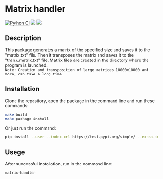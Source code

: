 # Matrix handler
[![Python CI](https://github.com/Evglit/matrix_handler/actions/workflows/pyci.yml/badge.svg)](https://github.com/Evglit/matrix_handler/actions/workflows/pyci.yml)
<a href="https://codeclimate.com/github/Evglit/matrix_handler/maintainability"><img src="https://api.codeclimate.com/v1/badges/3d287c36a89eaa0415b6/maintainability" /></a>
<a href="https://codeclimate.com/github/Evglit/matrix_handler/test_coverage"><img src="https://api.codeclimate.com/v1/badges/3d287c36a89eaa0415b6/test_coverage" /></a><br>

## Description
This package generates a matrix of the specified size and saves it to the "matrix.txt" file. Then it transposes the matrix and saves it to the "trans_matrix.txt" file. Matrix files are created in the directory where the program is launched.<br>
`Note: Creation and transposition of large matrices 10000x10000 and more, can take a long time.`

## Installation
Clone the repository, open the package in the command line and run these commands:<br>
``` bash
make build
make package-install
```
Or just run the command:
``` bash
pip install --user --index-url https://test.pypi.org/simple/ --extra-index-url https://pypi.org/simple/ matrix-handler
```

## Usege
After successful installation, run in the command line:
``` bash
matrix-handler
```